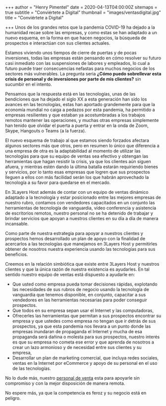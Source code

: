 +++
author = "Henry Pimentel"
date = 2020-04-13T04:00:00Z
sitemaps = true
subtitle = "Conviértete a Digital"
thumbnail = "images/ventasdigital.jpg"
title = "Conviértete a Digital"

+++
Unos de los grandes retos que la pandemia COVID-19 ha dejado a la humanidad recae sobre las empresas, y como estas se han adaptado a un nuevo esquema, en la forma en que hacen negocios, la búsqueda de prospectos e interactúan con sus clientes actuales.

Estamos viviendo unos tiempos de cierre de puertas y de pocas inversiones, todas las empresas están pensando en cómo resolver su futuro casi inmediato con las suspensiones de labores y empleados, lo cual a futuro puede traer consecuencias nefastas para muchos negocios de los sectores más vulnerables. La pregunta seria **¿Cómo puedo sobrellevar esta crisis de personal y de inversiones por parte de mis clientes?** sin sucumbir en el intento.

Pensamos que la respuesta está en las tecnologías, unas de las bendiciones que ha dejado el siglo XX a esta generación han sido los avances en las tecnologías, estas han aportado grandemente para que la economía mundial no caiga a pedazos por esta pandemia, ha permitido a empresas resilientes y que estaban ya acostumbradas a los trabajos remotos mantener las operaciones, y muchas otras empresas simplemente han tenido que olvidar el puerta a puerta y entrar en la onda de Zoom, Skype, Hangouts o Teams (a la fuerza).

El nuevo esquema de trabajo al que estamos siendo forzados afectara algunos sectores más que otros, pero en resumen lo único que diferencia a una empresa de otra es la adaptabilidad al momento de utilizar las tecnologías para que su equipo de ventas sea efectivo y obtengan las herramientas que hagan resistir la crisis, ya que los clientes aún siguen afuera, y mientras estén dando la última batalla estarán requiriendo bienes y servicios, por lo tanto esas empresas que logren que sus prospectos lleguen a ellos con más facilidad serán los que habrán aprovechado la tecnología a su favor para quedarse en el mercado.

En 3Layers Host además de contar con un equipo de ventas dinámico adaptado a la tecnología y estar posicionado entre las mejores empresas de nuestro rubro, contamos con vendedores capacitados en un conjunto las herramientas de tecnología de vanguardia, vídeo conferencia y asistencia de escritorios remotos, nuestro personal no se ha detenido de trabajar y brindar servicios que apoyan a nuestros clientes en su día a día de manera incansable.

Como parte de nuestra estrategia para apoyar a nuestros clientes y prospectos hemos desarrollado un plan de apoyo con la finalidad de acercarlos a las tecnologías que manejamos en 3Layers Host y permitirles obtener de nosotros nuestra experiencia usando las tecnologías para sus beneficios.

Creemos en la relación simbiótica que existe entre 3Layers Host y nuestros clientes y que la única razón de nuestra existencia es ayudarles. En tal sentido nuestro equipo de ventas está dispuesto a ayudarle en:

* Que usted como empresa pueda tomar decisiones rápidas, explotando las necesidades de sus rubros de negocio usando la tecnología de vanguardia que tenemos disponible, en conjunto, capacitar a sus vendedores en las herramientas necesarias para poder conseguir prospectos.
* Que todos en su empresa sepan usar el Internet y las computadoras,
* Ofrecerles las herramientas que permitan a sus prospectos encontrar su empresa y que ustedes como empresa no tengan que ir detrás de sus prospectos, ya que esta pandemia nos llevara a un punto donde las empresas inundaran de propaganda el Internet y mucha de esa propaganda será dañina o molesta para sus prospectos, nuestro interés es que su empresa no cometa ese error y que aprenda de nosotros a crear un lazo armonioso y de necesidad entre sus clientes y su empresa,
* Desarrollar un plan de marketing comercial, que incluya redes sociales, ventas en la Internet por eCommerce y apoyo de su personal en el uso de las tecnologías.

No lo dude más, nuestro [personal de venta](https://3layers.host/contact/ "Equipo de Ventas de 3Layers Host") esta para apoyarle sin compromiso y con la mejor disposición de manera remota.

No espere más, ya que la competencia es feroz y su negocio está en peligro.
